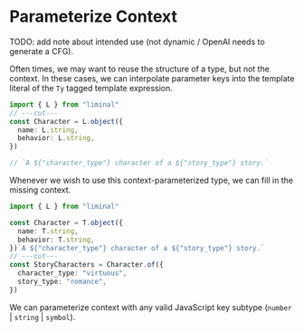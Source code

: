 # Parameterize Context

TODO: add note about intended use (not dynamic / OpenAI needs to generate a CFG).

Often times, we may want to reuse the structure of a type, but not the context. In these cases, we
can interpolate parameter keys into the template literal of the `Ty` tagged template expression.

```ts twoslash
import { L } from "liminal"
// ---cut---
const Character = L.object({
  name: L.string,
  behavior: L.string,
})

// `A ${"character_type"} character of a ${"story_type"} story.`
```

Whenever we wish to use this context-parameterized type, we can fill in the missing context.

```ts
import { L } from "liminal"

const Character = T.object({
  name: T.string,
  behavior: T.string,
})`A ${"character_type"} character of a ${"story_type"} story.`
// ---cut---
const StoryCharacters = Character.of({
  character_type: "virtuous",
  story_type: "romance",
})
```

We can parameterize context with any valid JavaScript key subtype (`number` | `string` | `symbol`).
